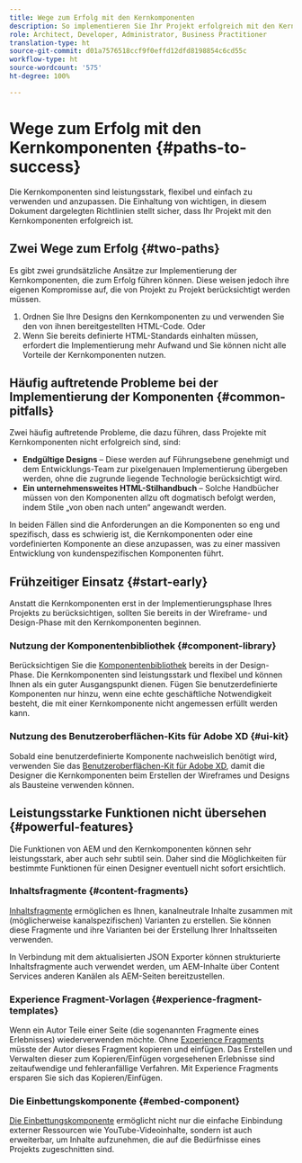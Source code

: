 ```yaml
---
title: Wege zum Erfolg mit den Kernkomponenten
description: So implementieren Sie Ihr Projekt erfolgreich mit den Kernkomponenten
role: Architect, Developer, Administrator, Business Practitioner
translation-type: ht
source-git-commit: d01a7576518ccf9f0effd12dfd8198854c6cd55c
workflow-type: ht
source-wordcount: '575'
ht-degree: 100%

---
```



# Wege zum Erfolg mit den Kernkomponenten {#paths-to-success}

Die Kernkomponenten sind leistungsstark, flexibel und einfach zu verwenden und anzupassen. Die Einhaltung von wichtigen, in diesem Dokument dargelegten Richtlinien stellt sicher, dass Ihr Projekt mit den Kernkomponenten erfolgreich ist.

## Zwei Wege zum Erfolg {#two-paths}

Es gibt zwei grundsätzliche Ansätze zur Implementierung der Kernkomponenten, die zum Erfolg führen können. Diese weisen jedoch ihre eigenen Kompromisse auf, die von Projekt zu Projekt berücksichtigt werden müssen.

1. Ordnen Sie Ihre Designs den Kernkomponenten zu und verwenden Sie den von ihnen bereitgestellten HTML-Code. Oder
1. Wenn Sie bereits definierte HTML-Standards einhalten müssen, erfordert die Implementierung mehr Aufwand und Sie können nicht alle Vorteile der Kernkomponenten nutzen.

## Häufig auftretende Probleme bei der Implementierung der Komponenten {#common-pitfalls}

Zwei häufig auftretende Probleme, die dazu führen, dass Projekte mit Kernkomponenten nicht erfolgreich sind, sind:

* **Endgültige Designs** – Diese werden auf Führungsebene genehmigt und dem Entwicklungs-Team zur pixelgenauen Implementierung übergeben werden, ohne die zugrunde liegende Technologie berücksichtigt wird.
* **Ein unternehmensweites HTML-Stilhandbuch** – Solche Handbücher müssen von den Komponenten allzu oft dogmatisch befolgt werden, indem Stile „von oben nach unten“ angewandt werden.

In beiden Fällen sind die Anforderungen an die Komponenten so eng und spezifisch, dass es schwierig ist, die Kernkomponenten oder eine vordefinierten Komponente an diese anzupassen, was zu einer massiven Entwicklung von kundenspezifischen Komponenten führt.

## Frühzeitiger Einsatz {#start-early}

Anstatt die Kernkomponenten erst in der Implementierungsphase Ihres Projekts zu berücksichtigen, sollten Sie bereits in der Wireframe- und Design-Phase mit den Kernkomponenten beginnen.

### Nutzung der Komponentenbibliothek {#component-library}

Berücksichtigen Sie die [Komponentenbibliothek](https://adobe.com/go/aem_cmp_library_de) bereits in der Design-Phase. Die Kernkomponenten sind leistungsstark und flexibel und können Ihnen als ein guter Ausgangspunkt dienen. Fügen Sie benutzerdefinierte Komponenten nur hinzu, wenn eine echte geschäftliche Notwendigkeit besteht, die mit einer Kernkomponente nicht angemessen erfüllt werden kann.

### Nutzung des Benutzeroberflächen-Kits für Adobe XD {#ui-kit}

Sobald eine benutzerdefinierte Komponente nachweislich benötigt wird, verwenden Sie das [Benutzeroberflächen-Kit für Adobe XD](https://docs.adobe.com/content/help/en/experience-manager-learn/getting-started-wknd-tutorial-develop/assets/overview/AEM_UI-kit_Wireframe.xd), damit die Designer die Kernkomponenten beim Erstellen der Wireframes und Designs als Bausteine verwenden können.

## Leistungsstarke Funktionen nicht übersehen {#powerful-features}

Die Funktionen von AEM und den Kernkomponenten können sehr leistungsstark, aber auch sehr subtil sein. Daher sind die Möglichkeiten für bestimmte Funktionen für einen Designer eventuell nicht sofort ersichtlich.

### Inhaltsfragmente {#content-fragments}

[Inhaltsfragmente](https://docs.adobe.com/content/help/de-DE/experience-manager-cloud-service/sites/authoring/fundamentals/content-fragments.html) ermöglichen es Ihnen, kanalneutrale Inhalte zusammen mit (möglicherweise kanalspezifischen) Varianten zu erstellen. Sie können diese Fragmente und ihre Varianten bei der Erstellung Ihrer Inhaltsseiten verwenden.

In Verbindung mit dem aktualisierten JSON Exporter können strukturierte Inhaltsfragmente auch verwendet werden, um AEM-Inhalte über Content Services anderen Kanälen als AEM-Seiten bereitzustellen.

### Experience Fragment-Vorlagen {#experience-fragment-templates}

Wenn ein Autor Teile einer Seite (die sogenannten Fragmente eines Erlebnisses) wiederverwenden möchte. Ohne [Experience Fragments](https://docs.adobe.com/content/help/de-DE/experience-manager-cloud-service/sites/authoring/fundamentals/experience-fragments.html) müsste der Autor dieses Fragment kopieren und einfügen. Das Erstellen und Verwalten dieser zum Kopieren/Einfügen vorgesehenen Erlebnisse sind zeitaufwendige und fehleranfällige Verfahren. Mit Experience Fragments ersparen Sie sich das Kopieren/Einfügen.

### Die Einbettungskomponente {#embed-component}

[Die Einbettungskomponente](/help/components/embed.md) ermöglicht nicht nur die einfache Einbindung externer Ressourcen wie YouTube-Videoinhalte, sondern ist auch erweiterbar, um Inhalte aufzunehmen, die auf die Bedürfnisse eines Projekts zugeschnitten sind.